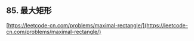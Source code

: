 **85. 最大矩形**  
---
[https://leetcode-cn.com/problems/maximal-rectangle/](https://leetcode-cn.com/problems/maximal-rectangle/)  
